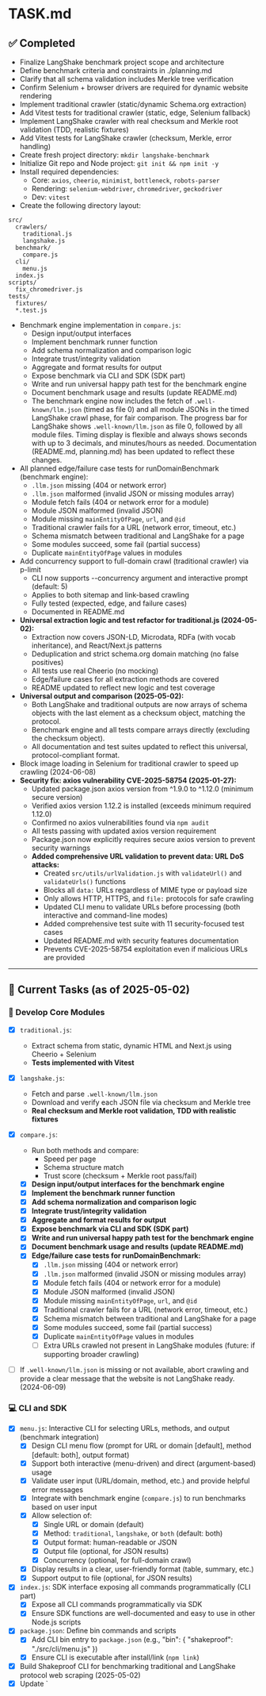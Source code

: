 # TASK.md

## ✅ Completed

* Finalize LangShake benchmark project scope and architecture
* Define benchmark criteria and constraints in ./planning.md
* Clarify that all schema validation includes Merkle tree verification
* Confirm Selenium + browser drivers are required for dynamic website rendering
* Implement traditional crawler (static/dynamic Schema.org extraction)
* Add Vitest tests for traditional crawler (static, edge, Selenium fallback)
* Implement LangShake crawler with real checksum and Merkle root validation (TDD, realistic fixtures)
* Add Vitest tests for LangShake crawler (checksum, Merkle, error handling)
* Create fresh project directory: `mkdir langshake-benchmark`
* Initialize Git repo and Node project: `git init && npm init -y`
* Install required dependencies:
  * Core: `axios`, `cheerio`, `minimist`, `bottleneck`, `robots-parser`
  * Rendering: `selenium-webdriver`, `chromedriver`, `geckodriver`
  * Dev: `vitest`
* Create the following directory layout:

```
src/
  crawlers/
    traditional.js
    langshake.js
  benchmark/
    compare.js
  cli/
    menu.js
  index.js
scripts/
  fix_chromedriver.js
tests/
  fixtures/
  *.test.js
```

* Benchmark engine implementation in `compare.js`:
  * Design input/output interfaces
  * Implement benchmark runner function
  * Add schema normalization and comparison logic
  * Integrate trust/integrity validation
  * Aggregate and format results for output
  * Expose benchmark via CLI and SDK (SDK part)
  * Write and run universal happy path test for the benchmark engine
  * Document benchmark usage and results (update README.md)
  * The benchmark engine now includes the fetch of `.well-known/llm.json` (timed as file 0) and all module JSONs in the timed LangShake crawl phase, for fair comparison. The progress bar for LangShake shows `.well-known/llm.json` as file 0, followed by all module files. Timing display is flexible and always shows seconds with up to 3 decimals, and minutes/hours as needed. Documentation (README.md, planning.md) has been updated to reflect these changes.
* All planned edge/failure case tests for runDomainBenchmark (benchmark engine):
  * `.llm.json` missing (404 or network error)
  * `.llm.json` malformed (invalid JSON or missing modules array)
  * Module fetch fails (404 or network error for a module)
  * Module JSON malformed (invalid JSON)
  * Module missing `mainEntityOfPage`, `url`, and `@id`
  * Traditional crawler fails for a URL (network error, timeout, etc.)
  * Schema mismatch between traditional and LangShake for a page
  * Some modules succeed, some fail (partial success)
  * Duplicate `mainEntityOfPage` values in modules
* Add concurrency support to full-domain crawl (traditional crawler) via p-limit
  * CLI now supports --concurrency argument and interactive prompt (default: 5)
  * Applies to both sitemap and link-based crawling
  * Fully tested (expected, edge, and failure cases)
  * Documented in README.md
* **Universal extraction logic and test refactor for traditional.js (2024-05-02):**
  * Extraction now covers JSON-LD, Microdata, RDFa (with vocab inheritance), and React/Next.js patterns
  * Deduplication and strict schema.org domain matching (no false positives)
  * All tests use real Cheerio (no mocking)
  * Edge/failure cases for all extraction methods are covered
  * README updated to reflect new logic and test coverage
* **Universal output and comparison (2025-05-02):**
  * Both LangShake and traditional outputs are now arrays of schema objects with the last element as a checksum object, matching the protocol.
  * Benchmark engine and all tests compare arrays directly (excluding the checksum object).
  * All documentation and test suites updated to reflect this universal, protocol-compliant format.
* Block image loading in Selenium for traditional crawler to speed up crawling (2024-06-08)
* **Security fix: axios vulnerability CVE-2025-58754 (2025-01-27):**
  * Updated package.json axios version from ^1.9.0 to ^1.12.0 (minimum secure version)
  * Verified axios version 1.12.2 is installed (exceeds minimum required 1.12.0)
  * Confirmed no axios vulnerabilities found via `npm audit`
  * All tests passing with updated axios version requirement
  * Package.json now explicitly requires secure axios version to prevent security warnings
  * **Added comprehensive URL validation to prevent data: URL DoS attacks:**
    * Created `src/utils/urlValidation.js` with `validateUrl()` and `validateUrls()` functions
    * Blocks all `data:` URLs regardless of MIME type or payload size
    * Only allows HTTP, HTTPS, and `file:` protocols for safe crawling
    * Updated CLI menu to validate URLs before processing (both interactive and command-line modes)
    * Added comprehensive test suite with 11 security-focused test cases
    * Updated README.md with security features documentation
    * Prevents CVE-2025-58754 exploitation even if malicious URLs are provided

---

## 🔨 Current Tasks (as of 2025-05-02)

### 🧠 Develop Core Modules

* [x] `traditional.js`:

  * Extract schema from static, dynamic HTML and Next.js using Cheerio + Selenium
  * **Tests implemented with Vitest**
* [x] `langshake.js`:

  * Fetch and parse `.well-known/llm.json`
  * Download and verify each JSON file via checksum and Merkle tree
  * **Real checksum and Merkle root validation, TDD with realistic fixtures**
* [x] `compare.js`:

  * Run both methods and compare:
    * Speed per page
    * Schema structure match
    * Trust score (checksum + Merkle root pass/fail)
  * [x] **Design input/output interfaces for the benchmark engine**
  * [x] **Implement the benchmark runner function**
  * [x] **Add schema normalization and comparison logic**
  * [x] **Integrate trust/integrity validation**
  * [x] **Aggregate and format results for output**
  * [x] **Expose benchmark via CLI and SDK (SDK part)**
  * [x] **Write and run universal happy path test for the benchmark engine**
  * [x] **Document benchmark usage and results (update README.md)**
  * [x] **Edge/failure case tests for runDomainBenchmark:**
    * [x] `.llm.json` missing (404 or network error)
    * [x] `.llm.json` malformed (invalid JSON or missing modules array)
    * [x] Module fetch fails (404 or network error for a module)
    * [x] Module JSON malformed (invalid JSON)
    * [x] Module missing `mainEntityOfPage`, `url`, and `@id`
    * [x] Traditional crawler fails for a URL (network error, timeout, etc.)
    * [x] Schema mismatch between traditional and LangShake for a page
    * [x] Some modules succeed, some fail (partial success)
    * [x] Duplicate `mainEntityOfPage` values in modules
    * [ ] Extra URLs crawled not present in LangShake modules (future: if supporting broader crawling)
* [ ] If `.well-known/llm.json` is missing or not available, abort crawling and provide a clear message that the website is not LangShake ready. (2024-06-09)

### 💻 CLI and SDK

* [x] `menu.js`: Interactive CLI for selecting URLs, methods, and output (benchmark integration)
  * [x] Design CLI menu flow (prompt for URL or domain [default], method [default: both], output format)
  * [x] Support both interactive (menu-driven) and direct (argument-based) usage
  * [x] Validate user input (URL/domain, method, etc.) and provide helpful error messages
  * [x] Integrate with benchmark engine (`compare.js`) to run benchmarks based on user input
  * [x] Allow selection of:
    * [x] Single URL or domain (default)
    * [x] Method: `traditional`, `langshake`, or `both` (default: both)
    * [x] Output format: human-readable or JSON
    * [x] Output file (optional, for JSON results)
    * [x] Concurrency (optional, for full-domain crawl)
  * [x] Display results in a clear, user-friendly format (table, summary, etc.)
  * [x] Support output to file (optional, for JSON results)
* [x] `index.js`: SDK interface exposing all commands programmatically (CLI part)
  * [x] Expose all CLI commands programmatically via SDK
  * [x] Ensure SDK functions are well-documented and easy to use in other Node.js scripts
* [x] `package.json`: Define bin commands and scripts
  * [x] Add CLI bin entry to `package.json` (e.g., "bin": { "shakeproof": "./src/cli/menu.js" })
  * [x] Ensure CLI is executable after install/link (`npm link`)
* [x] Build Shakeproof CLI for benchmarking traditional and LangShake protocol web scraping (2025-05-02)
* [x] Update `